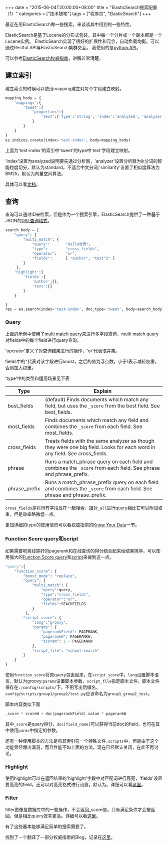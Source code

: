 +++
date = "2015-06-04T20:00:00+08:00"
title = "ElasticSearch搜索配置（1）"
categories = ["技术随笔"]
tags = ["程序员", "ElasticSearch"]
+++

最近在用ElasticSearch做一些搜索，来谈谈其中用到的一些特性。

ElasticSearch是基于Lucene的分布式包装，其中每一个分片或一个副本都是一个Lucene实例。
ElasticSearch实现了很好的扩展性和冗余，自动负载均衡。可以通过Restful API与ElasticSearch集群交互。
我使用的是[python API](https://elasticsearch-py.readthedocs.org/en/master/)。

可以参考[ElasticSearch权威指南](https://www.elastic.co/guide/en/elasticsearch/guide/master/index.html)，讲解非常清楚。

## 建立索引

建立索引的时候可以使用mapping建立对每个字段建立映射。

```py
mapping_body = {
	'mappings':{
		'tweet':{
			"properties":{
				'text':{'type':'string', 'index':'analyzed', 'analyzer':'ik_smart', 'similarity': 'BM25'}
			}
		}
	}
}
es.indices.create(index='test-index', body=mapping_body)
```

上面为'test-index'的索引中'tweet'的type中'text'字段建立映射。

'index'设置为analyzed说明要先通过分析器，'analyzer'设置分析器为ik分词的智能粒度切分，默认为standard，不适合中文分词;'similarity'设置了相似度算法为BM25，默认为向量空间算法。

具体可以看[文档](https://www.elastic.co/guide/en/elasticsearch/reference/current/mapping.html)。

## 查询

查询可以通过ID来检索，但是作为一个搜索引擎，ElasticSearch提供了一种基于JSON的[DSL查询格式](https://www.elastic.co/guide/en/elasticsearch/reference/current/query-dsl.html)。

```py
search_body = {
	"query": {
        "multi_match": {
            "query":       "Hello世界",
            "type":        "cross_fields", 
            "operator":    "or",
            "fields":      [ "author", "text^2" ]
        }
	 },
	'highlight':{
		'fields':{
			'author':{},
			'text':{}
		}
	}

}
res = es.search(index='test-index', doc_type='tweet', body=search_body)
```

### Query

上面的示例中使用了[multi match query](https://www.elastic.co/guide/en/elasticsearch/reference/current/query-dsl-multi-match-query.html)来进行多字段查询，multi match query对fields中的每个field进行query查询。

'operator'定义了对查询结果进行的操作，'or'代表取并集。

fields中的`^`代表对该字段进行boost，之后的值为浮点数，小于1表示减轻权重，否则加大权重。

'type'中的类型和适用场景见下表

| Type | Explain |
| ---- | ------- |
| best_fields | (default) Finds documents which match any field, but uses the `_score` from the best field. See best_fields. |
| most_fields | Finds documents which match any field and combines the `_score` from each field. See most_fields. |
| cross_fields | Treats fields with the same analyzer as though they were one big field. Looks for each word in any field. See cross_fields. |
| phrase | Runs a match_phrase query on each field and combines the `_score` from each field. See phrase and phrase_prefix. |
| phrase_prefix | Runs a match_phrase_prefix query on each field and combines the `_score` from each field. See phrase and phrase_prefix. |

`cross_fields`是将所有字段放在一起搜索，跟对`_all`进行query相比它可以附加权重，但是效率略微低一点。

更加详细的type的使用情景可以看权威指南的[Know Your Data](https://www.elastic.co/guide/en/elasticsearch/guide/current/_single_query_string.html)一节。

### Function Score query和script

如果需要吧离线算好的pagerank和在线查询的得分结合起来给结果排序，可以使用强大的[Function Score query](https://www.elastic.co/guide/en/elasticsearch/reference/current/query-dsl-function-score-query.html)和[script](https://www.elastic.co/guide/en/elasticsearch/reference/current/modules-scripting.html#_indexed_scripts)来做到这一点。

```py
"query":{
	"function_score": {
	    "boost_mode": "replace",
		"query": {
	        "multi_match": {
	            "query":query,
	            "type":"cross_fields", 
	            "operator":"or",
	            "fields":SEACHFIELDS
	        }
		 },
	    "script_score": {
			"lang":"groovy",
	        "params": {
	        	"pagerankField": PAGERANK, 
	            "pagerankW": PAGERANKW, 
	            "scoreW": 1 - PAGERANKW
	        },
	        "script_file": "school-search"
	    }
	}
}
```

使用`function_score`将原query包裹起来，在`script_score`中，`lang`设置脚本语言，默认为groovy;`params`设置脚本参数，`script_file`指定脚本文件，脚本文件保存在`./config/scripts/`下，不用写出后缀名，`config/scripts/group1/group2/test.py`应该命名为`group1_group2_test`。

脚本内容类似下面

```groovy
_score * scoreW + doc[pagerankField].value * pagerankW
```

其中`_score`是query得分，`doc[field_name]`可以获得当前doc的field，也可在其中使用`parms`中指定的参数。

还有一种使用脚本的方法是将其索引在一个特殊文件`.scripts`中，但是由于这个功能曾经爆出漏洞，而且性能不如上面的方法，现在已经默认关闭，在此不再讨论。

### Highlight

使用highlight可以在返回结果的'highlight'字段中对匹配词进行高亮，'fields'设置要高亮的field，还可以对高亮格式进行设置，默认为<em></em>。详细可以看[这里](https://www.elastic.co/guide/en/elasticsearch/reference/current/search-request-highlighting.html#_highlight_query)。

### Filter

filter更像是数据库中的一些操作，不会返回_score值，只有满足条件才会被返回，但是相比query效率更高。详细可以看[这里](https://www.elastic.co/guide/en/elasticsearch/reference/current/query-dsl-filters.html)。

有了这些基本能够满足简单的搜索需要了。

找到了一个翻译了一部分权威指南的Blog，记录在[这里](http://blog.csdn.net/dm_vincent/article/details/41820537)。